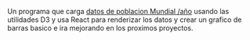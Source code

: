 Un programa que carga [datos de poblacion Mundial /año](https://gist.githubusercontent.com/curran/0ac4077c7fc6390f5dd33bf5c06cb5ff/raw/605c54080c7a93a417a3cea93fd52e7550e76500/UN_Population_2019.csv) usando las utilidades D3 y usa React para renderizar los datos y crear un grafico de barras basico e ira mejorando en los proximos proyectos.
